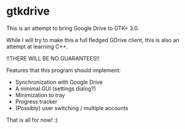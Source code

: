 gtkdrive
========
This is an attempt to bring Google Drive to GTK+ 3.0.

While I will try to make this a full fledged GDrive client,
this is also an attempt at learning C++.

!!THERE WILL BE NO GUARANTEES!!

Features that this program should implement:
- Synchronization with Google Drive
- A minimal GUI (settings dialog?)
- Minimization to tray
- Progress tracker
- (Possibly) user switching / multiple accounts

That is all for now! :)
